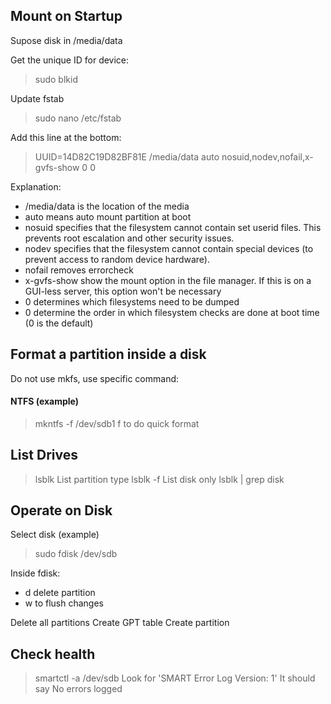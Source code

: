 ## Mount on Startup

Supose disk in /media/data

Get the unique ID for device:
> sudo blkid

Update fstab
> sudo nano /etc/fstab

Add this line at the bottom:
> UUID=14D82C19D82BF81E /media/data auto nosuid,nodev,nofail,x-gvfs-show 0 0

Explanation:

* /media/data is the location of the media
* auto means auto mount partition at boot
* nosuid specifies that the filesystem cannot contain set userid files. This prevents root escalation and other security issues.
* nodev specifies that the filesystem cannot contain special devices (to prevent access to random device hardware).
* nofail removes errorcheck
* x-gvfs-show show the mount option in the file manager. If this is on a GUI-less server, this option won't be necessary
* 0 determines which filesystems need to be dumped
* 0 determine the order in which filesystem checks are done at boot time (0 is the default)

## Format a partition inside a disk

Do not use mkfs, use specific command:

#### NTFS (example)
> mkntfs -f /dev/sdb1
f to do quick format

## List Drives

> lsblk
List partition type
> lsblk -f
List disk only
> lsblk | grep disk

## Operate on Disk

Select disk (example)
> sudo fdisk /dev/sdb

Inside fdisk:
* d delete partition
* w to flush changes

Delete all partitions
Create GPT table
Create partition


## Check health

> smartctl -a /dev/sdb
Look for 'SMART Error Log Version: 1'
It should say No errors logged
